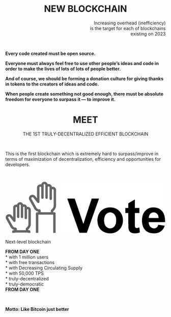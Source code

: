 
<h1 align="center">
NEW BLOCKCHAIN
</h1>


<p align="right">
Increasing overhead (inefficiency)<br>
is the target for each of blockchains<br>
existing on 2023
</p>

<p>&nbsp</p>

<p>
<b>
Every code created must be open source.<br>

Everyone must always feel free to use other people’s ideas and code in order to make the lives of lots of lots of people better.<br>

And of course, we should be forming a donation culture for giving thanks in tokens to the creators of ideas and code.<br>

When people create something not good enough, there must be absolute freedom for everyone to surpass it — to improve it.<br>
</b>
</p>
 
 

<h1 align="center">MEET</h1>
<p align="center">
THE 1ST TRULY-DECENTRALIZED EFFICIENT BLOCKCHAIN<br>
</p>
<p>&nbsp</p>

This is the first blockchain which is extremely hard to surpass/improve in terms of maximization of decentralization, efficiency and opportunities for developers.
<p>&nbsp</p>


![Tux, the Linux mascot](/assets/images/vote.png)


<p>Next-level blockchain</p>
<b>FROM DAY ONE</b><br>
* with 1 million users<br>
* with free transactions<br>
* with Decreasing Circulating Supply<br>
* with 50,000 TPS<br>
* truly-decentralized<br>
* truly-democratic<br>
<b>FROM DAY ONE</b>
<p>&nbsp</p>

**Motto: Like Bitcoin just better**




